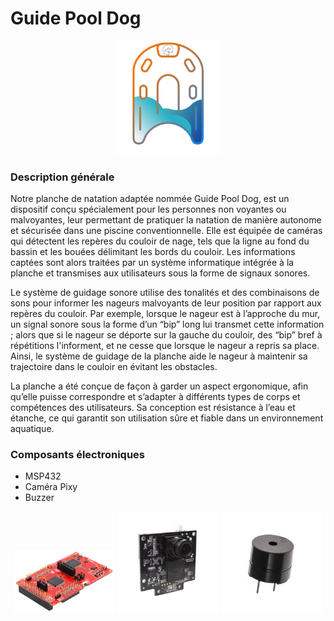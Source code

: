 # Guide Pool Dog

<p align="center" width="100%">
    <img width="33%" src="media/logo.PNG"> 
</p>

### Description générale

Notre planche de natation adaptée nommée Guide Pool Dog, est un dispositif conçu spécialement pour les personnes non voyantes ou malvoyantes, leur permettant de pratiquer la natation de manière autonome et sécurisée dans une piscine conventionnelle. Elle est équipée de caméras qui détectent les repères du couloir de nage, tels que la ligne au fond du bassin et les bouées délimitant les bords du couloir. Les informations captées sont alors traitées par un système informatique intégrée à la planche et transmises aux utilisateurs sous la forme de signaux sonores. 

Le système de guidage sonore utilise des tonalités et des combinaisons de sons pour informer les nageurs malvoyants de leur position par rapport aux repères du couloir. Par exemple, lorsque le nageur est à l’approche du mur, un signal sonore sous la forme d’un “bip” long lui transmet cette information ; alors que si le nageur se déporte sur la gauche du couloir, des “bip” bref à répétitions l'informent, et ne cesse que lorsque le nageur a repris sa place. Ainsi, le système de guidage de la planche aide le nageur à maintenir sa trajectoire dans le couloir en évitant les obstacles. 

La planche a été conçue de façon à garder un aspect ergonomique, afin qu’elle puisse correspondre et s’adapter à différents types de corps et compétences des utilisateurs. Sa conception est résistance à l’eau et étanche, ce qui garantit son utilisation sûre et fiable dans un environnement aquatique. 

### Composants électroniques

- MSP432
- Caméra Pixy
- Buzzer


<p align="center" width="100%">
    <img width="32%" src="media/carte_msp432.jpg"> 
    <img width="32%" src="media/pixy_cam.jpg"> 
    <img width="32%" src="media/buzzer.jpg"> 
</p>



